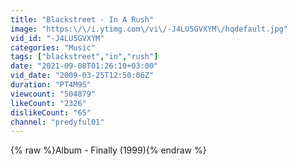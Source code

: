 ```yaml
---
title: "Blackstreet - In A Rush"
image: "https:\/\/i.ytimg.com\/vi\/-J4LU5GVXYM\/hqdefault.jpg"
vid_id: "-J4LU5GVXYM"
categories: "Music"
tags: ["blackstreet","in","rush"]
date: "2021-09-08T01:26:10+03:00"
vid_date: "2009-03-25T12:50:06Z"
duration: "PT4M9S"
viewcount: "504879"
likeCount: "2326"
dislikeCount: "65"
channel: "predyful01"
---
```

{% raw %}Album - Finally (1999){% endraw %}

